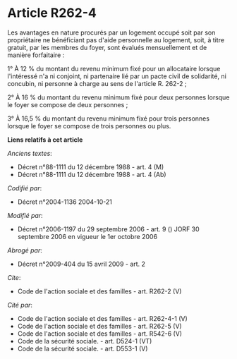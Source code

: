 # Article R262-4

Les avantages en nature procurés par un logement occupé soit par son propriétaire ne bénéficiant pas d'aide personnelle au
logement, soit, à titre gratuit, par les membres du foyer, sont évalués mensuellement et de manière forfaitaire :

1° À 12 % du montant du revenu minimum fixé pour un allocataire lorsque l'intéressé n'a ni conjoint, ni partenaire lié par un
pacte civil de solidarité, ni concubin, ni personne à charge au sens de l'article R. 262-2 ;

2° À 16 % du montant du revenu minimum fixé pour deux personnes lorsque le foyer se compose de deux personnes ;

3° À 16,5 % du montant du revenu minimum fixé pour trois personnes lorsque le foyer se compose de trois personnes ou plus.

**Liens relatifs à cet article**

_Anciens textes_:

  - Décret n°88-1111 du 12 décembre 1988 - art. 4 (M)
  - Décret n°88-1111 du 12 décembre 1988 - art. 4 (Ab)

_Codifié par_:

  - Décret n°2004-1136 2004-10-21

_Modifié par_:

  - Décret n°2006-1197 du 29 septembre 2006 - art. 9 () JORF 30 septembre 2006 en vigueur le 1er octobre 2006

_Abrogé par_:

  - Décret n°2009-404 du 15 avril 2009 - art. 2

_Cite_:

  - Code de l'action sociale et des familles - art. R262-2 (V)

_Cité par_:

  - Code de l'action sociale et des familles - art. R262-4-1 (V)
  - Code de l'action sociale et des familles - art. R262-5 (V)
  - Code de l'action sociale et des familles - art. R542-6 (V)
  - Code de la sécurité sociale. - art. D524-1 (VT)
  - Code de la sécurité sociale. - art. D553-1 (V)
